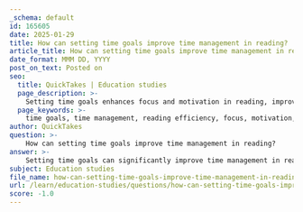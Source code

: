 ```yaml
---
_schema: default
id: 165605
date: 2025-01-29
title: How can setting time goals improve time management in reading?
article_title: How can setting time goals improve time management in reading?
date_format: MMM DD, YYYY
post_on_text: Posted on
seo:
  title: QuickTakes | Education studies
  page_description: >-
    Setting time goals enhances focus and motivation in reading, improving time management and efficiency while also supporting better planning and progress tracking.
  page_keywords: >-
    time goals, time management, reading efficiency, focus, motivation, planning, progress tracking, procrastination, Pomodoro Technique, reading speed
author: QuickTakes
question: >-
    How can setting time goals improve time management in reading?
answer: >-
    Setting time goals can significantly improve time management in reading by providing structure and focus to the reading process. Here are several ways in which time goals can enhance reading efficiency:\n\n1. **Increased Focus**: By establishing specific time limits for reading sessions, individuals can minimize distractions and concentrate better on the material. This focused approach can lead to improved comprehension and retention of information.\n\n2. **Enhanced Motivation**: Time goals create a sense of urgency and purpose. When readers know they have a set amount of time to complete a reading task, they are more likely to stay motivated and engaged with the text.\n\n3. **Better Planning**: Setting time goals allows readers to allocate their time more effectively across various reading assignments. For instance, a student might decide to spend 30 minutes on a critical chapter and 15 minutes skimming supplementary materials. This prioritization helps ensure that essential readings receive the attention they deserve.\n\n4. **Progress Tracking**: Time goals enable readers to monitor their progress. By assessing how much they can read within a specific timeframe, individuals can adjust their strategies and goals as needed, leading to continuous improvement in their reading speed and comprehension.\n\n5. **Reduction of Procrastination**: Having clear time goals can combat procrastination. When readers commit to a specific timeframe for reading, they are less likely to delay the task, as the goal provides a clear starting point.\n\n6. **Incorporation of Breaks**: Time management techniques, such as the Pomodoro Technique, can be integrated with reading goals. For example, a reader might set a timer for 25 minutes of focused reading followed by a 5-minute break. This method helps maintain concentration and prevents burnout.\n\n7. **Adaptation to Reading Speed**: By setting time goals, readers can better understand their reading speed and adjust their expectations accordingly. This awareness can lead to more realistic planning and improved time management overall.\n\nIn summary, setting time goals not only enhances focus and motivation but also aids in effective planning and progress tracking, ultimately leading to better time management in reading. By incorporating these strategies, readers can navigate their assignments more efficiently and improve their overall reading experience.
subject: Education studies
file_name: how-can-setting-time-goals-improve-time-management-in-reading.md
url: /learn/education-studies/questions/how-can-setting-time-goals-improve-time-management-in-reading
score: -1.0
---
```


&nbsp;